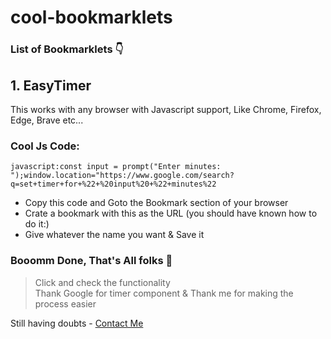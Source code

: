 # cool-bookmarklets

### List of Bookmarklets 👇
## 1. EasyTimer
This works with any browser with Javascript support, Like Chrome, Firefox, Edge, Brave etc...

### Cool Js Code:
```
javascript:const input = prompt("Enter minutes: ");window.location="https://www.google.com/search?q=set+timer+for+%22+%20input%20+%22+minutes%22
```

- Copy this code and Goto the Bookmark section of your browser
- Crate a bookmark with this as the URL (you should have known how to do it:)
- Give whatever the name you want & Save it
 
### Booomm Done, That's All folks 🦾
>Click and check the functionality<br>
>Thank Google for timer component & Thank me for making the process easier

Still having doubts - [Contact Me](https://wa.me/919345160259)
